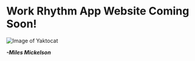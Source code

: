 # Work Rhythm App Website Coming Soon!

![Image of Yaktocat](https://octodex.github.com/images/yaktocat.png)

***-Miles Mickelson***
